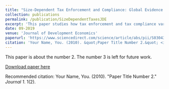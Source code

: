 ```yaml
---
title: "Size-Dependent Tax Enforcement and Compliance: Global Evidence and Aggregate Implications"
collection: publications
permalink: /publication/SizeDependentTaxesJDE
excerpt: 'This paper studies how tax enforcement and tax compliance varies with firm size and its macroeconomic consequences. The identification strategy uses the ranking of industries' average firm size in the United States as an instrument for the size ranking of the same industries in developing countries. Data on 125,000 firms in 140 countries shows that tax enforcement and compliance increase with firm size. When quantified in a general equilibrium model, removing size dependent taxation leads to gains in Total Factor Productivity of 1–2%.'
date: 09-2019
venue: 'Journal of Development Economics'
paperurl: 'https://www.sciencedirect.com/science/article/abs/pii/S0304387818308447?via%3Dihub'
citation: 'Your Name, You. (2010). &quot;Paper Title Number 2.&quot; <i>Journal 1</i>. 1(2).'
---
```

This paper is about the number 2. The number 3 is left for future work.

[Download paper here](http://academicpages.github.io/files/paper2.pdf)

Recommended citation: Your Name, You. (2010). "Paper Title Number 2." <i>Journal 1</i>. 1(2).
